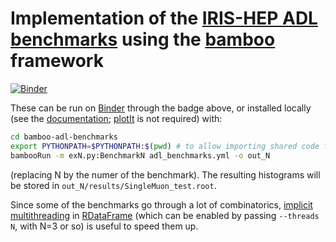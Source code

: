 # Implementation of the [IRIS-HEP ADL benchmarks](https://github.com/iris-hep/adl-benchmarks-index) using the [bamboo](https://gitlab.cern.ch/cp3-cms/bamboo) framework

[![Binder](https://mybinder.org/badge_logo.svg)](https://mybinder.org/v2/gh/pieterdavid/bamboo-docker/master?urlpath=git-pull%3Frepo%3Dhttps%253A%252F%252Fgithub.com%252Fpieterdavid%252Fbamboo-adl-benchmarks%26urlpath%3Dlab%252Ftree%252Fbamboo-adl-benchmarks%252Fex1.py%26branch%3Dmaster)

These can be run on [Binder](https://mybinder.readthedocs.io/en/latest/) through the badge above, or installed locally (see the [documentation](https://cp3.irmp.ucl.ac.be/~pdavid/bamboo/install.html); [plotIt](https://github.com/cp3-llbb/plotIt) is not required) with:
```bash
cd bamboo-adl-benchmarks
export PYTHONPATH=$PYTHONPATH:$(pwd) # to allow importing shared code from adl_benchmarks.py
bambooRun -m exN.py:BenchmarkN adl_benchmarks.yml -o out_N
```
(replacing N by the numer of the benchmark).
The resulting histograms will be stored in `out_N/results/SingleMuon_test.root`.

Since some of the benchmarks go through a lot of combinatorics, [implicit multithreading](https://doi.org/10.1088/1742-6596/898/7/072022) in [RDataFrame](https://root.cern/doc/master/classROOT_1_1RDataFrame.html)
(which can be enabled by passing `--threads N`, with N=3 or so) is useful to speed them up.
